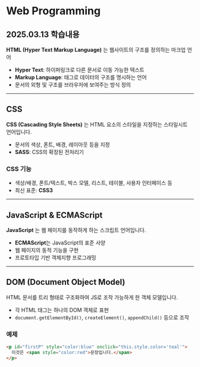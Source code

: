 # Web Programming
## 2025.03.13 학습내용
**HTML (Hyper Text Markup Language)** 는 웹사이트의 구조를 정의하는 마크업 언어
- **Hyper Text**: 하이퍼링크로 다른 문서로 이동 가능한 텍스트
- **Markup Language**: 태그로 데이터의 구조를 명시하는 언어
- 문서의 외형 및 구조를 브라우저에 보여주는 방식 정의

---

## CSS

**CSS (Cascading Style Sheets)** 는 HTML 요소의 스타일을 지정하는 스타일시트 언어입니다.

- 문서의 색상, 폰트, 배경, 레이아웃 등을 지정
- **SASS**: CSS의 확장된 전처리기

### CSS 기능

- 색상/배경, 폰트/텍스트, 박스 모델, 리스트, 테이블, 사용자 인터페이스 등
- 최신 표준: **CSS3**

---

## JavaScript & ECMAScript

**JavaScript** 는 웹 페이지를 동작하게 하는 스크립트 언어입니다.

- **ECMAScript**는 JavaScript의 표준 사양
- 웹 페이지의 동적 기능을 구현
- 프로토타입 기반 객체지향 프로그래밍

---

## DOM (Document Object Model)

HTML 문서를 트리 형태로 구조화하여 JS로 조작 가능하게 한 객체 모델입니다.

- 각 HTML 태그는 하나의 DOM 객체로 표현
- `document.getElementById()`, `createElement()`, `appendChild()` 등으로 조작

### 예제

```html
<p id="firstP" style="color:blue" onclick="this.style.color='teal'">
  이것은 <span style="color:red">문장입니다.</span>
</p>

